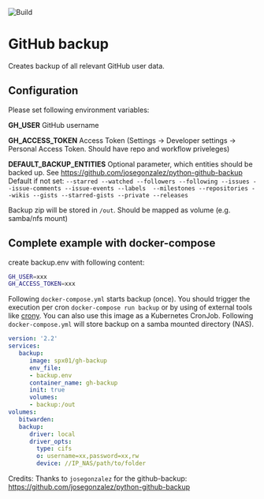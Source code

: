 ![Build](https://github.com/0xERR0R/gh-backup-docker/workflows/Build/badge.svg)

# GitHub backup

Creates backup of all relevant GitHub user data.

## Configuration

Please set following environment variables:

**GH_USER** GitHub username

**GH_ACCESS_TOKEN** Access Token (Settings -> Developer settings -> Personal Access Token. Should have repo and workflow priveleges)

**DEFAULT_BACKUP_ENTITIES** Optional parameter, which entities should be backed up. See https://github.com/josegonzalez/python-github-backup  
Default if not set: `--starred --watched --followers --following --issues --issue-comments --issue-events --labels  --milestones --repositories --wikis --gists --starred-gists --private --releases`

Backup zip will be stored in `/out`. Should be mapped as volume (e.g. samba/nfs mount)

## Complete example with docker-compose

create backup.env with following content:

```bash
GH_USER=xxx
GH_ACCESS_TOKEN=xxx
```

Following `docker-compose.yml` starts backup (once). You should trigger the execution per cron `docker-compose run backup` or by using of external tools like [crony](https://github.com/0xERR0R/crony). You can also use this image as a Kubernetes CronJob. Following `docker-compose.yml` will store backup on a samba mounted directory (NAS).

```yaml
version: '2.2'
services:
   backup:
      image: spx01/gh-backup
      env_file: 
      - backup.env
      container_name: gh-backup
      init: true
      volumes:
      - backup:/out     
volumes:
   bitwarden:
   backup:
      driver: local
      driver_opts:
        type: cifs
        o: username=xx,password=xx,rw
        device: //IP_NAS/path/to/folder
```

Credits: Thanks to `josegonzalez` for the github-backup: https://github.com/josegonzalez/python-github-backup
